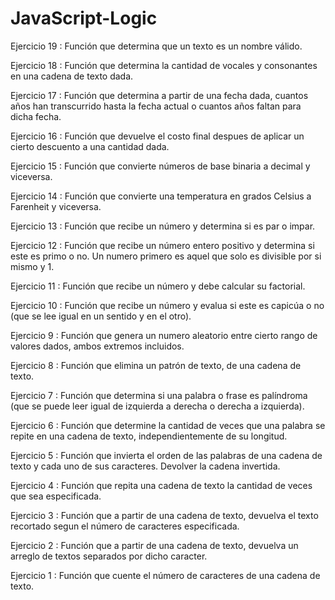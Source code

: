 # JavaScript-Logic

<p> Ejercicio 19 : Función que determina que un texto es un nombre válido. </p>
<p> Ejercicio 18 : Función que determina la cantidad de vocales y consonantes en una cadena de texto dada. </p>
<p> Ejercicio 17 : Función que determina a partir de una fecha dada, cuantos años han transcurrido hasta la fecha actual o cuantos años faltan para dicha fecha. </p>
<p> Ejercicio 16 : Función que devuelve el costo final despues de aplicar un cierto descuento a una cantidad dada. </p>
<p> Ejercicio 15 : Función que convierte números de base binaria a decimal y viceversa. </p>
<p> Ejercicio 14 : Función que convierte una temperatura en grados Celsius a Farenheit y viceversa. </p>
<p> Ejercicio 13 : Función que recibe un número y determina si es par o impar. </p>
<p> Ejercicio 12 : Función que recibe un número entero positivo y determina si este es primo o no. Un numero primero es aquel que solo es divisible por si mismo y 1. </p>
<p> Ejercicio 11 : Función que recibe un número y debe calcular su factorial. </p>
<p> Ejercicio 10 : Función que recibe un número y evalua si este es capicúa o no (que se lee igual en un sentido y en el otro). </p>
<p> Ejercicio 9 : Función que genera un numero aleatorio entre cierto rango de valores dados, ambos extremos incluidos. </p>
<p> Ejercicio 8 : Función que elimina un patrón de texto, de una cadena de texto. </p>
<p> Ejercicio 7 : Función que determina si una palabra o frase es palíndroma (que se puede leer igual de izquierda a derecha o derecha a izquierda). </p>
<p> Ejercicio 6 : Función que determine la cantidad de veces que una palabra se repite en una cadena de texto, independientemente de su longitud. </p>
<p> Ejercicio 5 : Función que invierta el orden de las palabras de una cadena de texto y cada uno de sus caracteres. Devolver la cadena invertida. </p>
<p> Ejercicio 4 : Función que repita una cadena de texto la cantidad de veces que sea especificada. </p>
<p> Ejercicio 3 : Función que a partir de una cadena de texto, devuelva el texto recortado segun el número de caracteres especificada. </p>
<p> Ejercicio 2 : Función que a partir de una cadena de texto, devuelva un arreglo de textos separados por dicho caracter. </p>
<p> Ejercicio 1 : Función que cuente el número de caracteres de una cadena de texto. </p>
